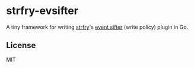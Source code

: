 # strfry-evsifter
A tiny framework for writing [strfry](https://github.com/hoytech/strfry)'s [event sifter](https://github.com/hoytech/strfry/blob/master/docs/plugins.md) (write policy) plugin in Go.

## License
MIT
